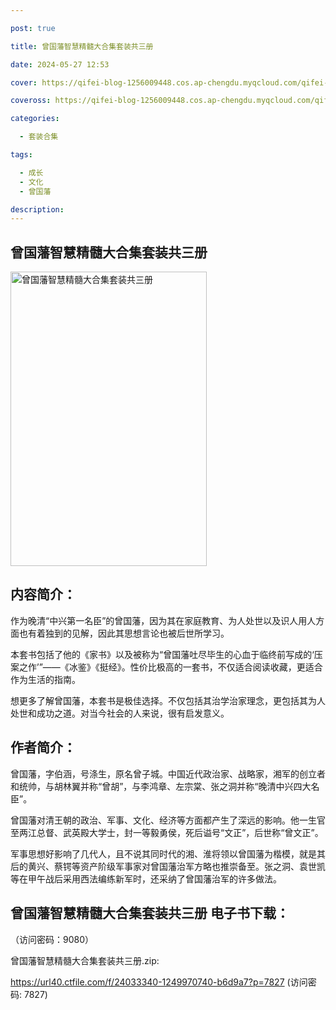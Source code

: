 ```yaml
---

post: true

title: 曾国藩智慧精髓大合集套装共三册

date: 2024-05-27 12:53

cover: https://qifei-blog-1256009448.cos.ap-chengdu.myqcloud.com/qifei-blog/65fffc6f9f345e8d0352d70e.jpg

coveross: https://qifei-blog-1256009448.cos.ap-chengdu.myqcloud.com/qifei-blog/65fffc6f9f345e8d0352d70e.jpg

categories:

  - 套装合集

tags:

  - 成长
  - 文化
  - 曾国藩

description:
---
```


## 曾国藩智慧精髓大合集套装共三册
<img alt="曾国藩智慧精髓大合集套装共三册 " class="aligncenter loaded" data-was-processed="true" decoding="async" fetchpriority="high" height="471" src="https://qifei-blog-1256009448.cos.ap-chengdu.myqcloud.com/qifei-blog/65fffc6f9f345e8d0352d70e.jpg" style="cursor: zoom-in;" width="314"/>

## 内容简介：

作为晚清“中兴第一名臣”的曾国藩，因为其在家庭教育、为人处世以及识人用人方面也有着独到的见解，因此其思想言论也被后世所学习。<br/>

本套书包括了他的《家书》以及被称为“曾国藩吐尽毕生的心血于临终前写成的‘压案之作’”——《冰鉴》《挺经》。性价比极高的一套书，不仅适合阅读收藏，更适合作为生活的指南。<br/>

想更多了解曾国藩，本套书是极佳选择。不仅包括其治学治家理念，更包括其为人处世和成功之道。对当今社会的人来说，很有启发意义。

## 作者简介：

曾国藩，字伯涵，号涤生，原名曾子城。中国近代政治家、战略家，湘军的创立者和统帅，与胡林翼并称“曾胡”，与李鸿章、左宗棠、张之洞并称“晚清中兴四大名臣”。<br/>

曾国藩对清王朝的政治、军事、文化、经济等方面都产生了深远的影响。他一生官至两江总督、武英殿大学士，封一等毅勇侯，死后谥号“文正”，后世称“曾文正”。<br/>

军事思想好影响了几代人，且不说其同时代的湘、淮将领以曾国藩为楷模，就是其后的黄兴、蔡锷等资产阶级军事家对曾国藩治军方略也推崇备至。张之洞、袁世凯等在甲午战后采用西法编练新军时，还采纳了曾国藩治军的许多做法。

## 曾国藩智慧精髓大合集套装共三册 电子书下载：

 （访问密码：9080）

曾国藩智慧精髓大合集套装共三册.zip: 

https://url40.ctfile.com/f/24033340-1249970740-b6d9a7?p=7827 (访问密码: 7827)
